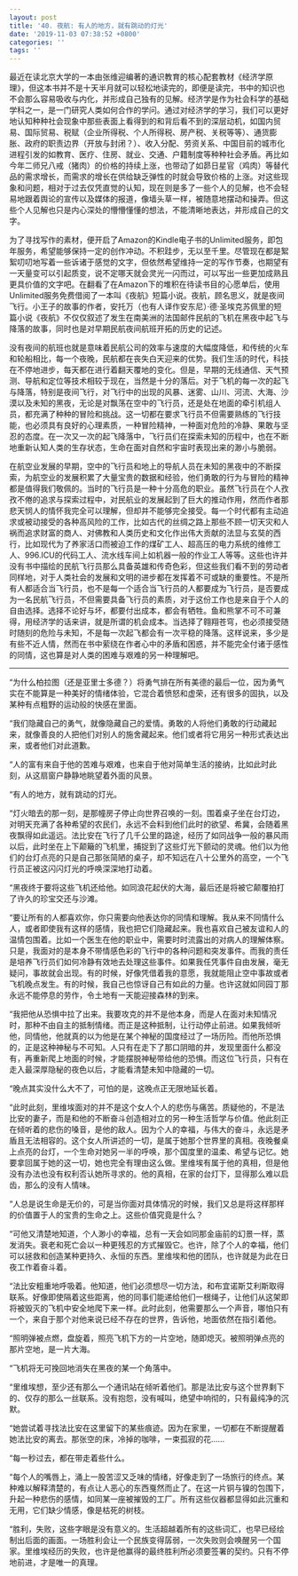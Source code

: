 ```yaml
---
layout: post
title: '40. 夜航: 有人的地方，就有跳动的灯光'
date: '2019-11-03 07:38:52 +0800'
categories: ''
tags: ''
---
```


最近在读北京大学的一本由张维迎编著的通识教育的核心配套教材《经济学原理》，但这本书并不是十天半月就可以轻松地读完的，即便是读完，书中的知识也不会那么容易吸收与内化，并形成自己独有的见解。经济学是作为社会科学的基础学科之一，是一门研究人类如何合作的学问。通过对经济学的学习，我们可以更好地认知种种社会现象中那些表面上看得到的和背后看不到的深层动机，如国内贸易、国际贸易、税赋（企业所得税、个人所得税、房产税、关税等等）、通货膨胀、政府的职责边界（开放与封闭？）、收入分配、劳资关系、中国目前的城市化进程引发的如教育、医疗、住房、就业、交通、户籍制度等种种社会矛盾。再比如今年二师兄八戒（猪肉）的价格的持续上涨，也带动了如昴日星官（鸡肉）等替代品的需求增长，而需求的增长在供给缺乏弹性的时就会导致价格的上涨。对这些现象和问题，相对于过去仅凭直觉的认知，现在则是多了一些个人的见解，也不会轻易地跟着舆论的宣传以及媒体的报道，像墙头草一样，被随意地摆动和操弄。但这些个人见解也只是内心深处的懵懵懂懂的想法，不能清晰地表达，并形成自己的文字。



为了寻找写作的素材，便开启了Amazon的Kindle电子书的Unlimited服务，即包年服务，希望能够保持一定的创作冲动。不积跬步，无以至千里。尽管现在都是絮絮叨叨地写着一些诉诸于感觉的文字，但依然希望维持一定的写作节奏，也期望有一天量变可以引起质变，说不定哪天就会灵光一闪而过，可以写出一些更加成熟且更具价值的文字吧。在翻看了在Amazon下的堆积在待读书目的心愿单后，使用Unlimited服务免费借阅了一本叫《夜航》短篇小说。夜航，顾名思义，就是夜间飞行。小王子的故事的作者，安托万（也有人译作安东尼）·德·圣埃克苏佩里的短篇小说《夜航》不仅仅叙述了发生在南美洲的法国邮件民航的飞机在黑夜中起飞与降落的故事，同时也是对早期民航夜间航班开拓的历史的记述。



没有夜间的航班也就是意味着民航公司的效率与速度的大幅度降低，和传统的火车和轮船相比，每一个夜晚，民航都在丧失白天迎来的优势。我们生活的时代，科技在不停地进步，每天都在进行着翻天覆地的变化。但是，早期的无线通信、天气预测、导航和定位等技术相较于现在，当然是十分的落后。对于飞机的每一次的起飞与降落，特别是夜间飞行，对飞行中的出现的风暴、迷雾、山川、河流、大海、沙漠以及未知的黑夜，无论是对飘荡在空中的飞行员，还是处在地面的牵引机组人员，都充满了种种的冒险和挑战。这一切都在要求飞行员不但需要熟练的飞行技能，也必须具有良好的心理素质，一种冒险精神，一种面对危险的冷静、果敢与坚忍的态度。在一次又一次的起飞降落中，飞行员们在探索未知的历程中，也在不断地重新认知人类的生存状态，生命在面对自然和宇宙时表现出来的渺小与脆弱。



在航空业发展的早期，空中的飞行员和地上的导航人员在未知的黑夜中的不断探索，为航空业的发展积累了大量宝贵的数据和经验，他们勇敢的行为与冒险的精神都是值得我们敬佩的。当时的飞行员是一种十分高危的职业。虽然飞行员在个人孜孜不倦的追求与探索过程中，对民航业的发展起到了巨大的推动作用，然而作者那悲天悯人的情怀我完全可以理解，但却并不能够完全接受。每一个时代都有主动追求或被动接受的各种高风险的工作，比如古代的丝绸之路上那些不顾一切天灾和人祸而追求财富的商人、对佛教和人类历史和文化作出伟大贡献的法显与玄奘的西行，比如现代为了养家活口而被迫工作的煤矿工人、超高压的电力系统的维修工人、996.ICU的代码工人、流水线车间上如机器一般的作业工人等等。这些也许并没有书中描绘的民航飞行员那么具备英雄和传奇色彩，但这些我们看不到的劳动者同样地，对于人类社会的发展和文明的进步都在发挥着不可或缺的重要性。不是所有人都适合当飞行员，也不是每一个适合当飞行员的人都要成为飞行员，是否要成为一名民航飞行员，不但需要具备飞行员的素质，对于这份工作也是来自于个人的自由选择。选择不论好与坏，都要付出成本，都会有牺牲。鱼和熊掌不可不可兼得，用经济学的话来讲，就是所谓的机会成本。当选择了翱翔苍穹，也必须接受随时随刻的危险与未知，不是每一次起飞都会有一次平稳的降落。这样说来，多少是有些不近人情，然而在书中萦绕在作者心中的矛盾和困惑，并不能完全付诸于感性的同情，这也算是对人类的困难与艰难的另一种理解吧。


- - -


“为什么柏拉图（还是亚里士多德？）将勇气排在所有美德的最后一位，因为勇气实在不能算是一种美好的情绪体验，它混合着愤怒和虚荣，还有很多的固执，以及某种有点粗野的运动般的快感在里面。



“我们隐藏自己的勇气，就像隐藏自己的爱情。勇敢的人将他们勇敢的行动藏起来，就像善良的人把他们对别人的施舍藏起来。他们或者将它用另一种形式表达出来，或者他们对此道歉。



“人的富有来自于他的苦难与艰难，也来自于他对简单生活的接纳，比如此时此刻，从这扇窗户静静地眺望着外面的风景。



“有人的地方，就有跳动的灯光。



“灯火暗去的那一刻，是那幢房子停止向世界召唤的一刻。围着桌子坐在台灯边，对明天充满了各种希望的农民们，永远不会料到他们此时的欲望、希冀，会随着黑夜飘得如此遥远。法比安在飞行了几千公里的路途，经历了如同战争一般的暴风雨以后，此时坐在上下颠簸的飞机里，捕捉到了这些灯光下颤动的灵魂。他们以为他们的台灯点亮的只是自己那张简陋的桌子，却不知远在八十公里外的高空，一个飞行员正被这闪闪灯光的呼唤深深地打动着。



“黑夜终于要将这些飞机还给他。如同浪花起伏的大海，最后还是将被它颠覆拍打了许久的珍宝交还与沙滩。



“要让所有的人都喜欢你，你只需要向他表达你的同情和理解。我从来不同情什么人，或者即使我有这样的感情，我也把它们隐藏起来。我也喜欢自己被友谊和人的温情包围着。比如一个医生在他的职业中，需要时时流露出的对病人的理解体察。只是，我面对的是本身不带情感色彩的飞行中的各种问题和突发事件。而我的责任是培养飞行员们如何冷静有效地去处理这些事件。如果我任凭事件自由发展，毫无疑问，事故就会出现。有的时候，好像凭借着我的意愿，我就能阻止空中事故或者飞机晚点发生。有的时候，我自己也惊讶自己有如此的力量。也许这就如同园丁那永远不能停息的劳作，令土地有一天能迎接森林的到来。



“我把他从恐惧中拉了出来。我要攻克的并不是他本身，而是人在面对未知情况时，那种不由自主的抵制情绪。而正是这种抵制，让行动停止前进。如果我倾听他，同情他，他就真的以为他是在某个神秘的国度经过了一场历险。而他所恐惧的，正是这种神秘与不可知。人只有在走下了那口阴暗的井，发现里面什么都没有，再重新爬上地面的时候，才能摆脱神秘带给他的恐惧。而这位飞行员，只有在走入最深厚隐秘的夜色以后，才能看清楚未知中隐藏的一切。



“晚点其实没什么大不了，可怕的是，这晚点正无限地延长着。



“此时此刻，里维埃面对的并不是这个女人个人的悲伤与痛苦。质疑他的，不是法比安的妻子，而是和他的不断奋斗创造相对立的另一种生活哲学与价值。他此刻正在倾听着的悲伤的嗓音，是他的敌人。因为个人的幸福，与伟大的奋斗，永远是矛盾且无法相容的。这个女人所讲述的一切，是属于她那个世界里的真相。夜晚餐桌上点亮的台灯，一个生命对她另一半的呼唤，那个国度里的温柔、希望与记忆。她要拿回属于她的这一切，她也完全有理由这么做。里维埃有属于他的真相，但是他没有办法也没有权利否认她所寻求的。他的真相，在家的台灯下，显得那么难以启齿，那么的没有人情味。



“人总是说生命是无价的，可是当你面对具体情况的时候，我们又总是将这样那样的价值置于人的宝贵的生命之上。这些价值究竟是什么？



“可他又清楚地知道，个人渺小的幸福，总有一天会如同那金庙前的幻景一样，蒸发消失。衰老和死亡会以一种更残忍的方式摧毁它。也许，除了个人的幸福，他们可以拯救和创造某种更持久、永恒的东西。里维埃和他的团队，也许就是为此在日夜工作着奋斗着。



“法比安粗重地呼吸着。他知道，他们必须想尽一切方法，和布宜诺斯艾利斯取得联系。好像即使隔着这些距离，他的同事们能递给他们一根绳子，让他们从这架即将被毁灭的飞机中安全地爬下来一样。此时此刻，他需要那么一个声音，哪怕只有一个，来自于那个对他来说已经不存在的世界，告诉他，地面依然在指引着他。



“照明弹被点燃，盘旋着，照亮飞机下方的一片空地，随即熄灭。被照明弹点亮的那片空地，是一片大海。



“飞机将无可挽回地消失在黑夜的某一个角落中。



“里维埃想，至少还有那么一个通讯站在倾听着他们。那是法比安与这个世界剩下的、仅存的那么一丝联系。没有抱怨，没有喊叫，绝望中响彻的，只有最纯净的沉默。



“她尝试着寻找法比安在这里留下的某些痕迹。因为在家里，一切都在不断提醒着她法比安的离去。那张空的床，冷掉的咖啡，一束孤寂的花……



“每一秒过去，都在带走着些什么。



“每个人的嘴唇上，涌上一股苦涩又乏味的情绪，好像走到了一场旅行的终点。某种难以解释清楚的，有点让人恶心的东西戛然而止了。在这一片铜与镍的包围下，升起一种悲伤的感情，如同某一座被摧毁的工厂。所有这些仪器都显得如此沉重和无用，它们缺少情感，像是枯死的树枝。



“胜利，失败，这些字眼是没有意义的。生活超越着所有的这些词汇，也早已经绘制出后面的画面。一场胜利会让一个民族变得孱弱，一次失败则会唤醒另一个国家。里维埃经历的失败，也许是他赢得的最终胜利所必须要签署的契约。只有不停地前进，才是唯一的真理。
